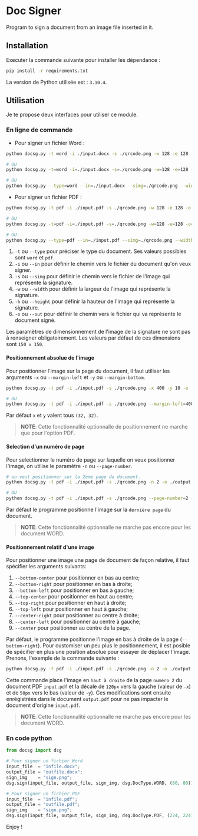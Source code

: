 # Doc Signer
Program to sign a document from an image file inserted in it.

## Installation
Executer la commande suivante pour installer les dépendance :
```sh
pip install -r requirements.txt
```
La version de Python utilisée est : `3.10.4`.

## Utilisation
Je te propose deux interfaces pour utiliser ce module.

### En ligne de commande
- Pour signer un fichier Word :
```sh
python docsg.py -t word -i ./input.docx -s ./qrcode.png -w 128 -e 128 -o ./output.docx

# OU
python docsg.py -t=word -i=./input.docx -s=./qrcode.png -w=128 -e=128 -o=./output.docx

# OU
python docsg.py --type=word --in=./input.docx --simg=./qrcode.png --width=128 --height=128 --out=./output.docx

```
- Pour signer un fichier PDF :

```sh
python docsg.py -t pdf -i ./input.pdf -s ./qrcode.png -w 128 -e 128 -o ./output.pdf

# OU
python docsg.py -t=pdf -i=./input.pdf -s=./qrcode.png -w=128 -e=128 -o=./output.pdf

# OU
python docsg.py --type=pdf --in=./input.pdf --simg=./qrcode.png --width=128 --height=128 --out=./output.pdf

```


1. `-t` ou `--type` pour préciser le type du document. Ses valeurs possibles sont `word` et `pdf`.
2. `-i` ou `--in` pour définir le chemin vers le fichier du document qu'on veux signer.
3. `-s` ou `--simg` pour définir le chemin vers le fichier de l'image qui représente la signature.
4. `-w` ou `--width` pour définir la largeur de l'image qui représente la signature.
5. `-h` ou `--height` pour définir la hauteur de l'image qui représente la signature.
6. `-o` ou `--out` pour définir le chemin vers le fichier qui va représente le document signé.

Les paramètres de dimensionnement de l'image de la signature ne sont pas à renseigner obligatoirement. Les
valeurs par défaut de ces dimensions sont `150 x 150`.

#### Positionnement absolue de l'image
Pour positionner l'image sur la page du document, il faut utiliser les arguments `-x` ou `--margin-left` et `-y` ou `--margin-bottom`.
```sh
python docsg.py -t pdf -i ./input.pdf -s ./qrcode.png -x 400 -y 10 -o ./output.pdf

# OU
python docsg.py -t pdf -i ./input.pdf -s ./qrcode.png --margin-left=400  --margin-bottom=15 -o ./output.pdf

```

Par défaut `x` et `y` valent tous `(32, 32)`.

> **NOTE**: Cette fonctionnalité optionnalle de positionnement ne marche que pour l'option PDF.

#### Selection d'un numéro de page
Pour selectionner le numéro de page sur laquelle on veux positionner l'image, on utilise le paramètre `-n` ou `--page-number`.
```sh
# on veut positionner sur la 2ème page du document.
python docsg.py -t pdf -i ./input.pdf -s ./qrcode.png -n 2 -o ./output.pdf

# OU
python docsg.py -t pdf -i ./input.pdf -s ./qrcode.png --page-number=2 -o ./output.pdf
```

Par défaut le programme positionne l'image sur la `dernière page` du document.

> **NOTE**: Cette fonctionnalité optionnalle ne marche pas encore pour les document WORD.

#### Positionnement relatif d'une image
Pour positionner une image une page de document de façon relative, il faut spécifier les arguments suivants:
1. `--bottom-center` pour positionner en bas au centre;
2. `--bottom-right` pour positionner en bas à droite;
3. `--bottom-left` pour positionner en bas à gauche;
4. `--top-center` pour positionner en haut au centre;
5. `--top-right` pour positionner en haut à droite;
6. `--top-left` pour positionner en haut à gauche;
7. `--center-right` pour positionner au centre à droite;
8. `--center-left` pour positionner au centre à gauche;
9. `--center` pour positionner au centre de la page.

Par défaut, le programme positionne l'image en bas à droite de la page (`--bottom-right`). Pour customiser un peu plus
le positionnement, il est posible de spécifier en plus une position absolue pour essayer de déplacer l'image. Prenons,
l'exemple de la commande suivante :

```sh
python docsg.py -t pdf -i ./input.pdf -s ./qrcode.png -n 2 -o ./output.pdf --top-right -x 120 -y 50

```
Cette commande place l'image en `haut à droite` de la page `numéro 2` du document PDF `input.pdf` et la décale de `120px`
vers la gauche (valeur de `-x`) et de `50px` vers le bas (valeur de `-y`). Ces modifications sont ensuite enrégistrées dans le
document `output.pdf` pour ne pas impacter le document d'origine `input.pdf`.


> **NOTE**: Cette fonctionnalité optionnalle ne marche pas encore pour les document WORD.

### En code python
```python
from docsg import dsg

# Pour signer un fichier Word
input_file  = "infile.docx";
output_file = "outfile.docx";
sign_img    = "sign.png";
dsg.sign(input_file, output_file, sign_img, dsg.DocType.WORD, (80, 80));

# Pour signer un fichier PDF
input_file  = "infile.pdf";
output_file = "outfile.pdf";
sign_img    = "sign.png";
dsg.sign(input_file, output_file, sign_img, dsg.DocType.PDF, (224, 224));


```

Enjoy !
